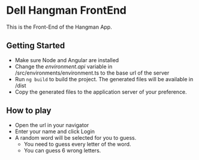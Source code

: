 # Dell Hangman FrontEnd

This is the Front-End of the Hangman App.

## Getting Started
* Make sure Node and Angular are installed
* Change the _environment.api_ variable in /src/environments/environment.ts to the base url of the server
* Run `ng build` to build the project. The generated files will be available in /dist
* Copy the generated files to the application server of your preference.

## How to play
* Open the url in your navigator
* Enter your name and click Login
* A random word will be selected for you to guess.
  * You need to guess every letter of the word.
  * You can guess 6 wrong letters.
